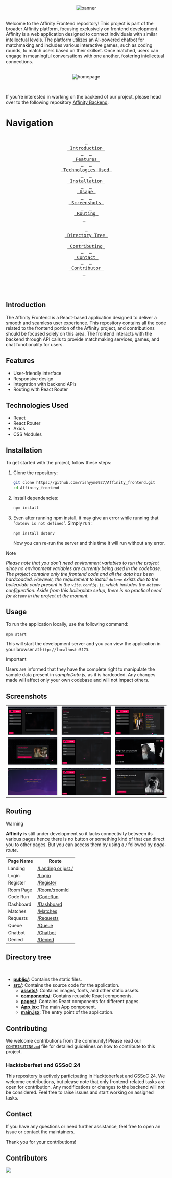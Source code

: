 <div align="center" >
    
![banner](https://github.com/user-attachments/assets/6df2da27-9fb2-4c0e-99c2-6e4cf56741af)

<br> 

</div>
Welcome to the Affinity Frontend repository! This project is part of the broader Affinity platform, focusing exclusively on frontend development. Affinity is a web application designed to connect individuals with similar intellectual levels. The platform utilizes an AI-powered chatbot for matchmaking and includes various interactive games, such as coding rounds, to match users based on their skillset. Once matched, users can engage in meaningful conversations with one another, fostering intellectual connections.

<br>
<br>

<div align="center">
    
 ![homepage](https://github.com/user-attachments/assets/0cec2b20-d084-4ce9-9396-218fd20cc8d4)

</div>

<br>

If you're interested in working on the backend of our project, please head over to the following repository [Affinity Backend](https://github.com/Sidharth-Singh10/Affinity-backend).



# Navigation
<div align="center">

<br>
  <a href="#introduction"><kbd> <br> Introduction <br> </kbd></a>&ensp;&ensp;
  <a href="#features"><kbd> <br> Features <br> </kbd></a>&ensp;&ensp;
  <a href="#technologies-used"><kbd> <br> Technologies Used <br> </kbd></a>&ensp;&ensp;
  <a href="#installation"><kbd> <br> Installation <br> </kbd></a>&ensp;&ensp;
  <a href="#usage"><kbd> <br> Usage <br> </kbd></a>&ensp;&ensp;
  <a href="#screenshots"><kbd> <br> Screenshots <br> </kbd></a>&ensp;&ensp;
  <a href="#routing"><kbd> <br> Routing <br> </kbd></a>&ensp;&ensp; <br> <br>
  <a href="#directory-tree"><kbd> <br> Directory Tree <br> </kbd></a>&ensp;&ensp;
  <a href="#contributing"><kbd> <br> Contributing <br> </kbd></a>&ensp;&ensp;
  <a href="#contact"><kbd> <br> Contact <br> </kbd></a>&ensp;&ensp;
  <a href="#contributors"><kbd> <br> Contributor <br> </kbd></a>&ensp;&ensp;

<br><br> </div>


## Introduction

The Affinity Frontend is a React-based application designed to deliver a smooth and seamless user experience. This repository contains all the code related to the frontend portion of the Affinity project, and contributions should be focused solely on this area. The frontend interacts with the backend through API calls to provide matchmaking services, games, and chat functionality for users.

## Features

- User-friendly interface
- Responsive design
- Integration with backend APIs
- Routing with React Router

## Technologies Used

- React
- React Router
- Axios
- CSS Modules

## Installation

To get started with the project, follow these steps:

1. Clone the repository:

    ```bash
    git clone https://github.com/rishyym0927/Affinity_frontend.git
    cd Affinity_frontend
    ```

2. Install dependencies:

    ```bash
    npm install
    ```
3. Even after running npm install, it may give an error while running that "`dotenv is not defined`".
Simply run :

   ```bash
   npm install dotenv
   ```
   Now you can re-run the server and this time it will run without any error.

> [!Note]
> *Please note that you don’t need environment variables to run the project since no environment variables are currently being used in the codebase. The project contains only the frontend code and all the data has been hardcoaded. However, the requirement to install `dotenv` exists due to the boilerplate code present in the `vite.config.js`, which includes the `dotenv` configuration. Aside from this boilerplate setup, there is no practical need for `dotenv` in the project at the moment.*


## Usage

To run the application locally, use the following command:

```bash
npm start
```

This will start the development server and you can view the application in your browser at `http://localhost:5173`.


> [!Important]
>  Users are informed that they have the complete right to manipulate the sample data present in *sampleData.js*, as it is hardcoded. Any changes made will affect only your own codebase and will not impact others.


## Screenshots

<div align="center">
  <table>
      <tr>
          <td> <img src="./src/assets/chatbotss.png"> </td>
          <td> <img src="./src/assets/coderunss.png"> </td>
          <td> <img src="./src/assets/dashboardss.png"> </td>
      </tr>
      <tr>
          <td> <img src="./src/assets/loginss.png"> </td>
          <td> <img src="./src/assets/matchingss.png"> </td>
          <td> <img src="./src/assets/landingss.png"> </td>
      </tr>
      <tr>
           <td> <img src="./src/assets/roomss.png"> </td>
            <td> <img src="./src/assets/queuess.png"> </td>
            <td> <img src="./src/assets/registerss.png"> </td>
      </tr>
</table>
</div>


## Routing
> [!Warning]
> **Affinity** is still under development so it lacks connectivity between its various pages hence there is no button or something kind of that can direct you to other pages. But you can access them by using a */* followed by *page-route*.

<table align="center">
  <tr>
    <th> Page Name </th>
    <th>Route</th>
  </tr>
  <tr>
    <td>Landing</td>
    <td><a href="./src/pages/Landing.jsx">/Landing or just /</a></td>
  </tr>
  <tr>
    <td>Login</td>
    <td>
        <a href="./src/pages/Login.jsx">/Login</a>
    </td>
  </tr>
  <tr>
    <td>Register</td>
    <td><a href="./src/pages/Register.jsx">/Register</a></td>
  </tr>
  <tr>
    <td>Room Page</td>
    <td><a href="./src/pages/Room.jsx">/Room/:roomId</a></td>
  </tr>
  <tr>
    <td>Code Run</td>
    <td><a href="./src/pages/Code Run.jsx">/CodeRun</a></td>
  </tr>
  <tr>
    <td>Dashboard</td>
    <td><a href="./src/pages/Dashboard.jsx">/Dashboard</a></td>
  </tr>
  <tr>
    <td>Matches</td>
    <td><a href="./src/pages/Matches.jsx">/Matches</a></td>
  </tr>
  <tr>
    <td>Requests</td>
    <td><a href="./src/pages/Requests.jsx">/Requests</a></td>
  </tr>
  <tr>
    <td>Queue</td>
    <td><a href="./src/pages/Queue.jsx">/Queue</a></td>
  </tr>
  <tr>
    <td>Chatbot</td>
    <td><a href="./src/pages/Chatbot.jsx">/Chatbot</a></td>
  </tr>
  <tr>
    <td>Denied</td>
    <td><a href="./src/pages/Denied.jsx">/Denied</a></td>
  </tr>
</table>


## Directory tree


<div align="center>
    
  ![directory-tree](https://github.com/user-attachments/assets/094f1eaf-2d45-43ea-832d-fd12ba52dd30)

</div>

<br>

- [**public/**](./public/): Contains the static files.
- [**src/**](./src/): Contains the source code for the application.
  - [**assets/**](./src/assets/): Contains images, fonts, and other static assets.
  - [**components/**](./src/components/): Contains reusable React components.
  - [**pages/**](./src/pages/): Contains React components for different pages.
  - [**App.jsx**](./src/App.jsx): The main App component.
  - [**main.jsx**](./src/main.jsx): The entry point of the application.



## Contributing

We welcome contributions from the community! Please read our <span style="text-decoration: none;">[`CONTRIBUTING.md`](./CONTRIBUTING.md)</span> file for detailed guidelines on how to contribute to this project.

### Hacktoberfest and GSSoC 24

This repository is actively participating in Hacktoberfest and GSSoC 24. We welcome contributions, but please note that only frontend-related tasks are open for contribution. Any modifications or changes to the backend will not be considered. Feel free to raise issues and start working on assigned tasks.


## Contact

If you have any questions or need further assistance, feel free to open an issue or contact the maintainers.

Thank you for your contributions!

## Contributors

<!-- Copy-paste in your Readme.md file -->

<a href = "https://github.com/Tanu-N-Prabhu/Python/graphs/contributors">
  <img src = "https://contrib.rocks/image?repo=rishyym0927/Affinity_frontend"/>
</a>

<!-- Made with [contributors-img](https://contrib.rocks). -->



[def]: "src/assets/banner.png"
